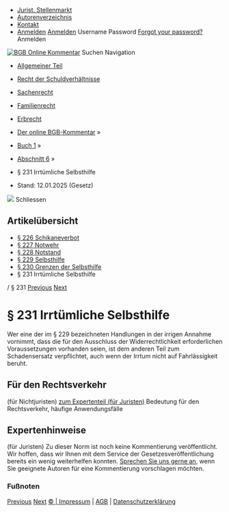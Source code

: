  * [Jurist. Stellenmarkt](https://bgb.kommentar.de/Buch-1/Abschnitt-6/</job-board> "Jurist. Stellenmarkt")
  * [Autorenverzeichnis](https://bgb.kommentar.de/Buch-1/Abschnitt-6/</Autorenverzeichnis> "Autorenverzeichnis")
  * [Kontakt](https://bgb.kommentar.de/Buch-1/Abschnitt-6/</Kontakt>)
  * [Anmelden](https://bgb.kommentar.de/Buch-1/Abschnitt-6/<#login> "show login form") [Anmelden](https://bgb.kommentar.de/Buch-1/Abschnitt-6/<#> "hide login form") Username Password
[Forgot your password?](https://bgb.kommentar.de/Buch-1/Abschnitt-6/</user/forgotpassword>) Anmelden 


[![BGB Online Kommentar](https://bgb.kommentar.de/extension/bgb/design/bgb/images/logo.png)](https://bgb.kommentar.de/Buch-1/Abschnitt-6/</> "BGB Online Kommentar")
Suchen
Navigation
  * [Allgemeiner Teil](https://bgb.kommentar.de/Buch-1/Abschnitt-6/</Buch-1>)
  * [Recht der Schuldverhältnisse](https://bgb.kommentar.de/Buch-1/Abschnitt-6/</Buch-2>)
  * [Sachenrecht](https://bgb.kommentar.de/Buch-1/Abschnitt-6/</Buch-3>)
  * [Familienrecht](https://bgb.kommentar.de/Buch-1/Abschnitt-6/</Buch-4>)
  * [Erbrecht](https://bgb.kommentar.de/Buch-1/Abschnitt-6/</Buch-5>)


  * [Der online BGB-Kommentar](https://bgb.kommentar.de/Buch-1/Abschnitt-6/</>) »
  * [Buch 1](https://bgb.kommentar.de/Buch-1/Abschnitt-6/</Buch-1>) »
  * [Abschnitt 6](https://bgb.kommentar.de/Buch-1/Abschnitt-6/</Buch-1/Abschnitt-6>) »
  * § 231 Irrtümliche Selbsthilfe 
  * Stand: 12.01.2025 (Gesetz) 


![](https://vg01.met.vgwort.de/na/1c9909529ead4f509072c06d9081a7d5)
Schliessen 
## Artikelübersicht
  * [ § 226 Schikaneverbot ](https://bgb.kommentar.de/Buch-1/Abschnitt-6/</Buch-1/Abschnitt-6/Schikaneverbot>)
  * [ § 227 Notwehr ](https://bgb.kommentar.de/Buch-1/Abschnitt-6/</Buch-1/Abschnitt-6/Notwehr>)
  * [ § 228 Notstand ](https://bgb.kommentar.de/Buch-1/Abschnitt-6/</Buch-1/Abschnitt-6/Notstand>)
  * [ § 229 Selbsthilfe ](https://bgb.kommentar.de/Buch-1/Abschnitt-6/</Buch-1/Abschnitt-6/Selbsthilfe>)
  * [ § 230 Grenzen der Selbsthilfe ](https://bgb.kommentar.de/Buch-1/Abschnitt-6/</Buch-1/Abschnitt-6/Grenzen-der-Selbsthilfe>)
  * § 231 Irrtümliche Selbsthilfe 


/ § 231 
[Previous](https://bgb.kommentar.de/Buch-1/Abschnitt-6/</Buch-1/Abschnitt-6/Grenzen-der-Selbsthilfe> "§ 230 Grenzen der Selbsthilfe") [Next](https://bgb.kommentar.de/Buch-1/Abschnitt-6/</Buch-1/Abschnitt-7/Arten> "§ 232 Arten")
# § 231 Irrtümliche Selbsthilfe
Wer eine der im § 229 bezeichneten Handlungen in der irrigen Annahme vornimmt, dass die für den Ausschluss der Widerrechtlichkeit erforderlichen Voraussetzungen vorhanden seien, ist dem anderen Teil zum Schadensersatz verpflichtet, auch wenn der Irrtum nicht auf Fahrlässigkeit beruht.
## Für den Rechtsverkehr 
(für Nichtjuristen)
[zum Expertenteil (für Juristen)](https://bgb.kommentar.de/Buch-1/Abschnitt-6/<#expertenhinweise>)
Bedeutung für den Rechtsverkehr, häufige Anwendungsfälle
## Expertenhinweise
(für Juristen)
Zu dieser Norm ist noch keine Kommentierung veröffentlicht. Wir hoffen, dass wir Ihnen mit dem Service der Gesetzesveröffentlichung bereits ein wenig weiterhelfen konnten. [Sprechen Sie uns gerne an](https://bgb.kommentar.de/Buch-1/Abschnitt-6/</Kontakt>), wenn Sie geeignete Autoren für eine Kommentierung vorschlagen möchten. 
### Fußnoten
[Previous](https://bgb.kommentar.de/Buch-1/Abschnitt-6/</Buch-1/Abschnitt-6/Grenzen-der-Selbsthilfe> "§ 230 Grenzen der Selbsthilfe") [Next](https://bgb.kommentar.de/Buch-1/Abschnitt-6/</Buch-1/Abschnitt-7/Arten> "§ 232 Arten")
[© | Impressum](https://bgb.kommentar.de/Buch-1/Abschnitt-6/</Kontakt>) | [AGB](https://bgb.kommentar.de/Buch-1/Abschnitt-6/</AGB>) | [Datenschutzerklärung](https://bgb.kommentar.de/Buch-1/Abschnitt-6/</Datenschutzerklaerung-fuer-Leser>)
